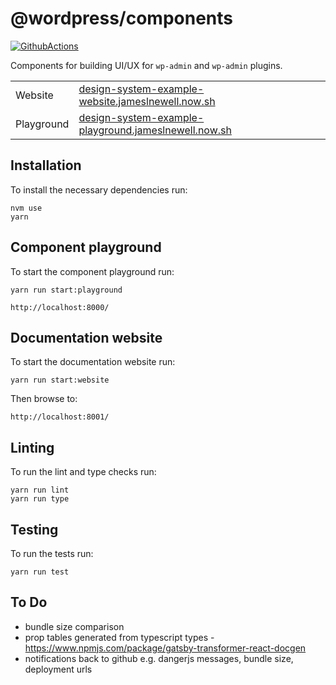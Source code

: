 # @wordpress/components

[![GithubActions](https://github.com/Automattic/wordpress-components/workflows/CI/badge.svg)](https://github.com/Automattic/wordpress-components/actions)

Components for building UI/UX for `wp-admin` and `wp-admin` plugins.

|            |                                                                                                                       |
| ---------- | --------------------------------------------------------------------------------------------------------------------- |
| Website    | [design-system-example-website.jameslnewell.now.sh](https://design-system-example-website.jameslnewell.now.sh/)       |
| Playground | [design-system-example-playground.jameslnewell.now.sh](https://design-system-example-playground.jameslnewell.now.sh/) |

## Installation

To install the necessary dependencies run:

```
nvm use
yarn
```

## Component playground

To start the component playground run:

```
yarn run start:playground
```

```
http://localhost:8000/
```

## Documentation website

To start the documentation website run:

```
yarn run start:website
```

Then browse to:

```
http://localhost:8001/
```

## Linting

To run the lint and type checks run:

```
yarn run lint
yarn run type
```

## Testing

To run the tests run:

```
yarn run test
```

## To Do

- bundle size comparison
- prop tables generated from typescript types - https://www.npmjs.com/package/gatsby-transformer-react-docgen
- notifications back to github e.g. dangerjs messages, bundle size, deployment urls
